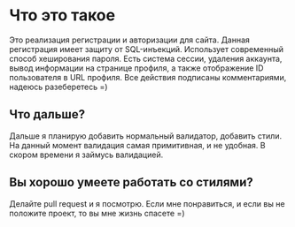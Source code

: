 # Что это такое
Это реализация регистрации и авторизации для сайта. Данная регистрация имеет защиту от SQL-инъекций. Использует современный способ хеширования пароля. 
Есть система сессии, удаления аккаунта, вывод информации на странице профиля, а также отображение ID пользователя в URL профиля. Все действия подписаны комментариями, надеюсь разеберетесь =)
## Что дальше?
Дальше я планирую добавить нормальный валидатор, добавить стили. На данный момент валидация самая примитивная, и не удобная. В скором времени я займусь валидацией.
## Вы хорошо умеете работать со стилями? 
Делайте pull request и я посмотрю. Если мне понравиться, и если вы не положите проект, то вы мне жизнь спасете =) 
